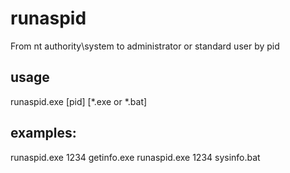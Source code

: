 # runaspid
From nt authority\system to administrator or standard user by pid

## usage
runaspid.exe [pid] [*.exe or *.bat] 

## examples:
runaspid.exe 1234 getinfo.exe
runaspid.exe 1234 sysinfo.bat
